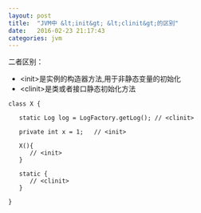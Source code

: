 ```yaml
---
layout: post
title:  "JVM中 &lt;init&gt; &lt;clinit&gt;的区别"
date:   2016-02-23 21:17:43
categories: jvm
---
```

二者区别：
- &lt;init&gt;是实例的构造器方法,用于非静态变量的初始化
- &lt;clinit&gt;是类或者接口静态初始化方法

```
class X {

   static Log log = LogFactory.getLog(); // <clinit>

   private int x = 1;   // <init>

   X(){
      // <init>
   }

   static {
      // <clinit>
   }

}
```
